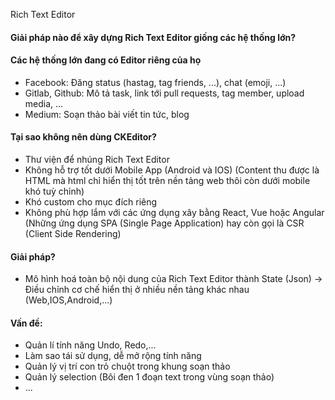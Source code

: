 Rich Text Editor
#### Giải pháp nào để xây dựng Rich Text Editor giống các hệ thống lớn?

#### Các hệ thống lớn đang có Editor riêng của họ
- Facebook: Đăng status (hastag, tag friends, ...), chat (emoji, ...)
- Gitlab, Github: Mô tả task, link tới pull requests, tag member, upload media, ...
- Medium: Soạn thảo bài viết tin tức, blog

#### Tại sao không nên dùng CKEditor?
- Thư viện để nhúng Rich Text Editor
- Không hỗ trợ tốt dưới Mobile App (Android và IOS) (Content thu được là HTML mà html chỉ hiển thị tốt trên nền tảng web thôi còn dưới mobile khó tuỳ chỉnh)
- Khó custom cho mục đích riêng
- Không phù hợp lắm với các ứng dụng xây bằng React, Vue hoặc Angular (Những ứng dụng SPA (Single Page Application) hay còn gọi là CSR (Client Side Rendering)

#### Giải pháp?
- Mô hình hoá toàn bộ nội dung của Rich Text Editor thành State (Json)
-> Điều chỉnh cơ chế hiển thị ở nhiều nền tảng khác nhau (Web,IOS,Android,...)

#### Vấn đề:
- Quản lí tính năng Undo, Redo,...
- Làm sao tái sử dụng, dễ mở rộng tính năng
- Quản lý vị trí con trỏ chuột trong khung soạn thảo
- Quản lý selection (Bôi đen 1 đoạn text trong vùng soạn thảo)
- ...

<!-- Tài liệu: Trần Công Lực -->
<!-- Sử dụng thư viện: Draft.js -->